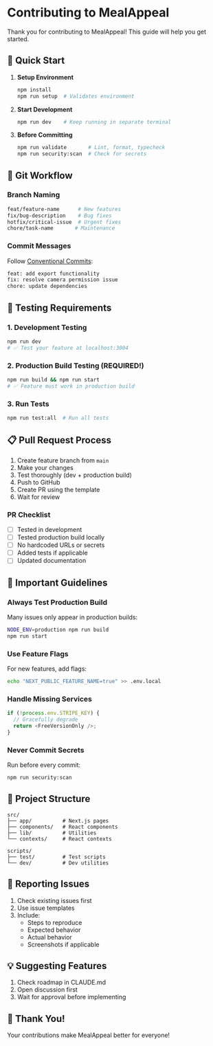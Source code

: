 # Contributing to MealAppeal

Thank you for contributing to MealAppeal! This guide will help you get started.

## 🚀 Quick Start

1. **Setup Environment**
   ```bash
   npm install
   npm run setup  # Validates environment
   ```

2. **Start Development**
   ```bash
   npm run dev    # Keep running in separate terminal
   ```

3. **Before Committing**
   ```bash
   npm run validate       # Lint, format, typecheck
   npm run security:scan  # Check for secrets
   ```

## 📝 Git Workflow

### Branch Naming
```bash
feat/feature-name      # New features
fix/bug-description    # Bug fixes
hotfix/critical-issue  # Urgent fixes
chore/task-name       # Maintenance
```

### Commit Messages
Follow [Conventional Commits](https://www.conventionalcommits.org/):
```bash
feat: add export functionality
fix: resolve camera permission issue
chore: update dependencies
```

## 🧪 Testing Requirements

### 1. Development Testing
```bash
npm run dev
# ✅ Test your feature at localhost:3004
```

### 2. Production Build Testing (REQUIRED!)
```bash
npm run build && npm run start
# ✅ Feature must work in production build
```

### 3. Run Tests
```bash
npm run test:all  # Run all tests
```

## 📋 Pull Request Process

1. Create feature branch from `main`
2. Make your changes
3. Test thoroughly (dev + production build)
4. Push to GitHub
5. Create PR using the template
6. Wait for review

### PR Checklist
- [ ] Tested in development
- [ ] Tested production build locally
- [ ] No hardcoded URLs or secrets
- [ ] Added tests if applicable
- [ ] Updated documentation

## 🚨 Important Guidelines

### Always Test Production Build
Many issues only appear in production builds:
```bash
NODE_ENV=production npm run build
npm run start
```

### Use Feature Flags
For new features, add flags:
```bash
echo "NEXT_PUBLIC_FEATURE_NAME=true" >> .env.local
```

### Handle Missing Services
```javascript
if (!process.env.STRIPE_KEY) {
  // Gracefully degrade
  return <FreeVersionOnly />;
}
```

### Never Commit Secrets
Run before every commit:
```bash
npm run security:scan
```

## 📁 Project Structure

```
src/
├── app/          # Next.js pages
├── components/   # React components
├── lib/          # Utilities
└── contexts/     # React contexts

scripts/
├── test/         # Test scripts
└── dev/          # Dev utilities
```

## 🐛 Reporting Issues

1. Check existing issues first
2. Use issue templates
3. Include:
   - Steps to reproduce
   - Expected behavior
   - Actual behavior
   - Screenshots if applicable

## 💡 Suggesting Features

1. Check roadmap in CLAUDE.md
2. Open discussion first
3. Wait for approval before implementing

## 🙏 Thank You!

Your contributions make MealAppeal better for everyone!